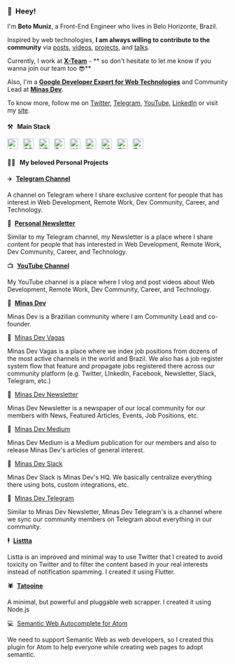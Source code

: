 ### 👋&nbsp;&nbsp;Heey!

I'm **Beto Muniz**, a Front-End Engineer who lives in Belo Horizonte, Brazil.

Inspired by web technologies, **I am always willing to contribute to the community** via [posts](https://betomuniz.com/blog), [videos](https://www.youtube.com/c/betomuniz), [projects](https://betomuniz.com/projects), and [talks](https://betomuniz.com/talks).

Currently, I work at **[X-Team](https://x-team.com/)** - ** so don't hesitate to let me know if you wanna join our team too 😎** 

Also, I'm a **[Google Developer Expert for Web Technologies](https://developers.google.com/community/experts/directory/profile/profile-beto_muniz)** and Community Lead at **[Minas Dev](https://minasdev.org)**.

To know more, follow me on [Twitter](https://twitter.com/obetomuniz), [Telegram](https://t.me.com/obetomuniz_drops), [YouTube](https://www.youtube.com/c/betomuniz), [LinkedIn](https://www.linkedin.com/in/obetomuniz) or visit my [site](https://betomuniz.com).

#### ⚒&nbsp;&nbsp;&nbsp;Main Stack
  
<img alt="JavaScript" title="JavaScript" src="https://user-images.githubusercontent.com/1680157/87443764-4af82c80-c5cc-11ea-82c2-c368ee12cf6d.png" height="24">&nbsp;&nbsp;&nbsp;<img alt="CSS" title="CSS" src="https://user-images.githubusercontent.com/1680157/87443759-4a5f9600-c5cc-11ea-8ae0-715433c1f781.png" height="24">&nbsp;&nbsp;&nbsp;<img alt="HTML" title="HTML" src="https://user-images.githubusercontent.com/1680157/87443762-4af82c80-c5cc-11ea-85cf-57be0e83c169.png" height="24">&nbsp;&nbsp;&nbsp;<img alt="TypeScript" title="TypeScript" src="https://user-images.githubusercontent.com/1680157/87443766-4af82c80-c5cc-11ea-8a13-a651f150fa99.png" height="24">&nbsp;&nbsp;&nbsp;<img alt=" title=" title="Node.js" src="https://user-images.githubusercontent.com/1680157/87443758-4a5f9600-c5cc-11ea-8f63-92e126a1145b.png" height="24">&nbsp;&nbsp;&nbsp;<img alt="Flutter" title="Flutter" src="https://user-images.githubusercontent.com/1680157/87443756-49c6ff80-c5cc-11ea-9052-ecd76bb5ce81.png" height="24">&nbsp;&nbsp;&nbsp;<img alt="VS Code" title="VS Code" src="https://user-images.githubusercontent.com/1680157/87443751-492e6900-c5cc-11ea-9854-f82d4d921133.png" height="24">&nbsp;&nbsp;&nbsp;<img alt="Git" title="Git" src="https://user-images.githubusercontent.com/1680157/87443755-49c6ff80-c5cc-11ea-954a-579f7c72873a.png" height="24">&nbsp;&nbsp;&nbsp;<img alt="Google Chrome" title="Google Chrome" src="https://user-images.githubusercontent.com/1680157/87443745-47fd3c00-c5cc-11ea-878f-44f34572775e.png" height="24">

#### 👨‍💻&nbsp;&nbsp;&nbsp;My beloved Personal Projects

✈️&nbsp;&nbsp;**[Telegram Channel](https://t.me/obetomuniz_drops)**

A channel on Telegram where I share exclusive content for people that has interest in Web Development, Remote Work, Dev Community, Career, and Technology.

📰&nbsp;&nbsp;**[Personal Newsletter](https://betomuniz.us10.list-manage.com/subscribe/post?u=272246eec42af04685103c358&id=ab6499fbe1)**

Similar to my Telegram channel, my Newsletter is a place where I share content for people that has interested in Web Development, Remote Work, Dev Community, Career, and Technology.

📺&nbsp;&nbsp;**[YouTube Channel](https://www.youtube.com/c/betomuniz)**

My YouTube channel is a place where I vlog and post videos about Web Development, Remote Work, Dev Community, Career, and Technology.

🔺&nbsp;&nbsp;**[Minas Dev](https://minadev.org)**

Minas Dev is a Brazilian community where I am Community Lead and co-founder.

🔺&nbsp;&nbsp;[Minas Dev Vagas](https://minadev.org/vagas)

Minas Dev Vagas is a place where we index job positions from dozens of the most active channels in the world and Brazil. We also has a job register system flow that feature and propagate jobs registered there across our community platform (e.g. Twitter, LInkedIn, Facebook, Newsletter, Slack, Telegram, etc.)

🔺&nbsp;&nbsp;[Minas Dev Newsletter](https://minadev.org)

Minas Dev Newsletter is a newspaper of our local community for our members with News, Featured Articles, Events, Job Positions, etc.

🔺&nbsp;&nbsp;[Minas Dev Medium](https://medium.org/minasdev)

Minas Dev Medium is a Medium publication for our members and also to release Minas Dev's articles of general interest.

🔺&nbsp;&nbsp;[Minas Dev Slack](https://minadev.org/slack)

Minas Dev Slack is Minas Dev's HQ. We basically centralize everything there using bots, custom integrations, etc. 

🔺&nbsp;&nbsp;[Minas Dev Telegram](https://t.me/minasdev)

Similar to Minas Dev Newsletter, Minas Dev Telegram's is a channel where we sync our community members on Telegram about everything in our community.

🕴&nbsp;&nbsp;**[Listtta](https://listtta.com)**

Listta is an improved and minimal way to use Twitter that I created to avoid toxicity on Twitter and to filter the content based in your real interests instead of notification spamming. I created it using Flutter.

🕷&nbsp;&nbsp;**[Tatooine](https://github.com/obetomuniz/tatooine)**

A minimal, but powerful and pluggable web scrapper. I created it using Node.js

💻&nbsp;&nbsp;[Semantic Web Autocomplete for Atom](https://github.com/obetomuniz/autocomplete-semantic-web)

We need to support Semantic Web as web developers, so I created this plugin for Atom to help everyone while creating web pages to adopt semantic.
